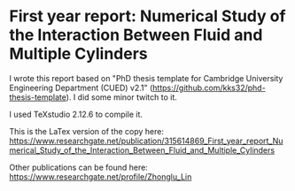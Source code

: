 # First year report: Numerical Study of the Interaction Between Fluid and Multiple Cylinders

I wrote this report based on "PhD thesis template for Cambridge University Engineering Department (CUED) v2.1" (https://github.com/kks32/phd-thesis-template). I did some minor twitch to it.

I used TeXstudio 2.12.6 to compile it.

This is the LaTex version of the copy here:
https://www.researchgate.net/publication/315614869_First_year_report_Numerical_Study_of_the_Interaction_Between_Fluid_and_Multiple_Cylinders

Other publications can be found here: https://www.researchgate.net/profile/Zhonglu_Lin
